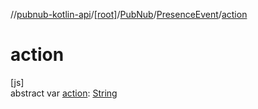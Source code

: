 //[pubnub-kotlin-api](../../../../index.md)/[[root]](../../index.md)/[PubNub](../index.md)/[PresenceEvent](index.md)/[action](action.md)

# action

[js]\
abstract var [action](action.md): [String](https://kotlinlang.org/api/core/kotlin-stdlib/kotlin/-string/index.html)
